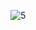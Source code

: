 ![5](https://github.com/cyber-robot1/Mastering-4-critical-SKILLS-using-CPP-17-course/assets/76911827/4d96ae8b-6910-4680-8648-4d01a5ca016f)
